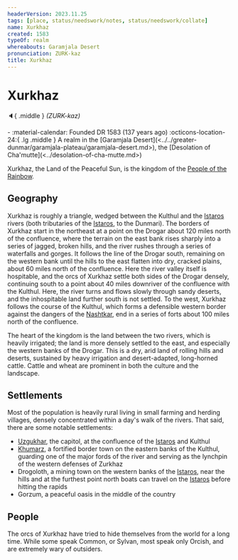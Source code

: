 ```yaml
---
headerVersion: 2023.11.25
tags: [place, status/needswork/notes, status/needswork/collate]
name: Xurkhaz
created: 1583
typeOf: realm
whereabouts: Garamjala Desert
pronunciation: ZURK-kaz
title: Xurkhaz
---
```

# Xurkhaz
:speaker:{ .middle } *(ZURK-kaz)*  
<div class="grid cards ext-narrow-margin ext-one-column" markdown>
-  
   :material-calendar: Founded DR 1583 (137 years ago)  
    :octicons-location-24:{ .lg .middle } A realm in the [Garamjala Desert](<../../greater-dunmar/garamjala-plateau/garamjala-desert.md>), the [Desolation of Cha'mutte](<../desolation-of-cha-mutte.md>)  
</div>


Xurkhaz, the Land of the Peaceful Sun, is the kingdom of the [People of the Rainbow](<../../../groups/orc-hordes/people-of-the-rainbow.md>).
## Geography

Xurkhaz is roughly a triangle, wedged between the Kulthul and the [Istaros](<../rivers/istaros.md>) rivers (both tributaries of the [Istaros](<../rivers/istaros.md>), to the Dunmari). The borders of Xurkhaz start in the northeast at a point on the Drogar about 120 miles north of the confluence, where the terrain on the east bank rises sharply into a series of jagged, broken hills, and the river rushes through a series of waterfalls and gorges. It follows the line of the Drogar south, remaining on the western bank until the hills to the east flatten into dry, cracked plains, about 60 miles north of the confluence. Here the river valley itself is hospitable, and the orcs of Xurkhaz settle both sides of the Drogar densely, continuing south to a point about 40 miles downriver of the confluence with the Kulthul. Here, the river turns and flows slowly through sandy deserts, and the inhospitable land further south is not settled. To the west, Xurkhaz follows the course of the Kulthul, which forms a defensible western border against the dangers of the [Nashtkar](<../../greater-dunmar/dunmari-basin/nashtkar.md>), end in a series of forts about 100 miles north of the confluence. 



The heart of the kingdom is the land between the two rivers, which is heavily irrigated; the land is more densely settled to the east, and especially the western banks of the Drogar. This is a dry, arid land of rolling hills and deserts, sustained by heavy irrigation and desert-adapted, long-horned cattle. Cattle and wheat are prominent in both the culture and the landscape. 


## Settlements

Most of the population is heavily rural living in small farming and herding villages, densely concentrated within a day's walk of the rivers. That said, there are some notable settlements: 

- [Uzgukhar](<./uzgukhar.md>), the capitol, at the confluence of the [Istaros](<../rivers/istaros.md>) and Kulthul
- [Khumarz](<./khumarz.md>), a fortified border town on the eastern banks of the Kulthul, guarding one of the major fords of the river and serving as the lynchpin of the western defenses of Zurkhaz
- Drogoloth, a mining town on the western banks of the [Istaros](<../rivers/istaros.md>), near the hills and at the furthest point north boats can travel on the [Istaros](<../rivers/istaros.md>) before hitting the rapids
- Gorzum, a peaceful oasis in the middle of the country


## People

The orcs of Xurkhaz have tried to hide themselves from the world for a long time. While some speak Common, or Sylvan, most speak only Orcish, and are extremely wary of outsiders. 



